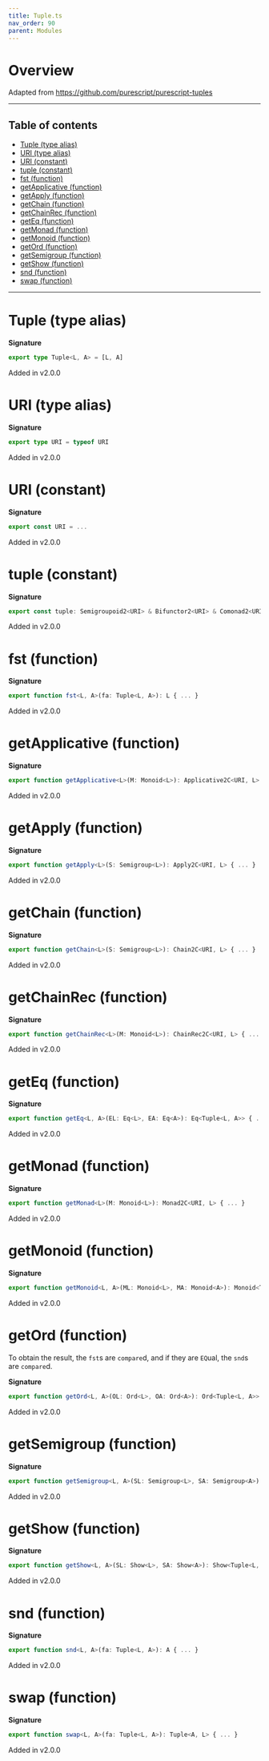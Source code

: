 ```yaml
---
title: Tuple.ts
nav_order: 90
parent: Modules
---
```


# Overview

Adapted from https://github.com/purescript/purescript-tuples

---

<h2 class="text-delta">Table of contents</h2>

- [Tuple (type alias)](#tuple-type-alias)
- [URI (type alias)](#uri-type-alias)
- [URI (constant)](#uri-constant)
- [tuple (constant)](#tuple-constant)
- [fst (function)](#fst-function)
- [getApplicative (function)](#getapplicative-function)
- [getApply (function)](#getapply-function)
- [getChain (function)](#getchain-function)
- [getChainRec (function)](#getchainrec-function)
- [getEq (function)](#geteq-function)
- [getMonad (function)](#getmonad-function)
- [getMonoid (function)](#getmonoid-function)
- [getOrd (function)](#getord-function)
- [getSemigroup (function)](#getsemigroup-function)
- [getShow (function)](#getshow-function)
- [snd (function)](#snd-function)
- [swap (function)](#swap-function)

---

# Tuple (type alias)

**Signature**

```ts
export type Tuple<L, A> = [L, A]
```

Added in v2.0.0

# URI (type alias)

**Signature**

```ts
export type URI = typeof URI
```

Added in v2.0.0

# URI (constant)

**Signature**

```ts
export const URI = ...
```

Added in v2.0.0

# tuple (constant)

**Signature**

```ts
export const tuple: Semigroupoid2<URI> & Bifunctor2<URI> & Comonad2<URI> & Foldable2<URI> & Traversable2<URI> = ...
```

Added in v2.0.0

# fst (function)

**Signature**

```ts
export function fst<L, A>(fa: Tuple<L, A>): L { ... }
```

Added in v2.0.0

# getApplicative (function)

**Signature**

```ts
export function getApplicative<L>(M: Monoid<L>): Applicative2C<URI, L> { ... }
```

Added in v2.0.0

# getApply (function)

**Signature**

```ts
export function getApply<L>(S: Semigroup<L>): Apply2C<URI, L> { ... }
```

Added in v2.0.0

# getChain (function)

**Signature**

```ts
export function getChain<L>(S: Semigroup<L>): Chain2C<URI, L> { ... }
```

Added in v2.0.0

# getChainRec (function)

**Signature**

```ts
export function getChainRec<L>(M: Monoid<L>): ChainRec2C<URI, L> { ... }
```

Added in v2.0.0

# getEq (function)

**Signature**

```ts
export function getEq<L, A>(EL: Eq<L>, EA: Eq<A>): Eq<Tuple<L, A>> { ... }
```

Added in v2.0.0

# getMonad (function)

**Signature**

```ts
export function getMonad<L>(M: Monoid<L>): Monad2C<URI, L> { ... }
```

Added in v2.0.0

# getMonoid (function)

**Signature**

```ts
export function getMonoid<L, A>(ML: Monoid<L>, MA: Monoid<A>): Monoid<Tuple<L, A>> { ... }
```

Added in v2.0.0

# getOrd (function)

To obtain the result, the `fst`s are `compare`d, and if they are `EQ`ual, the
`snd`s are `compare`d.

**Signature**

```ts
export function getOrd<L, A>(OL: Ord<L>, OA: Ord<A>): Ord<Tuple<L, A>> { ... }
```

Added in v2.0.0

# getSemigroup (function)

**Signature**

```ts
export function getSemigroup<L, A>(SL: Semigroup<L>, SA: Semigroup<A>): Semigroup<Tuple<L, A>> { ... }
```

Added in v2.0.0

# getShow (function)

**Signature**

```ts
export function getShow<L, A>(SL: Show<L>, SA: Show<A>): Show<Tuple<L, A>> { ... }
```

Added in v2.0.0

# snd (function)

**Signature**

```ts
export function snd<L, A>(fa: Tuple<L, A>): A { ... }
```

Added in v2.0.0

# swap (function)

**Signature**

```ts
export function swap<L, A>(fa: Tuple<L, A>): Tuple<A, L> { ... }
```

Added in v2.0.0

